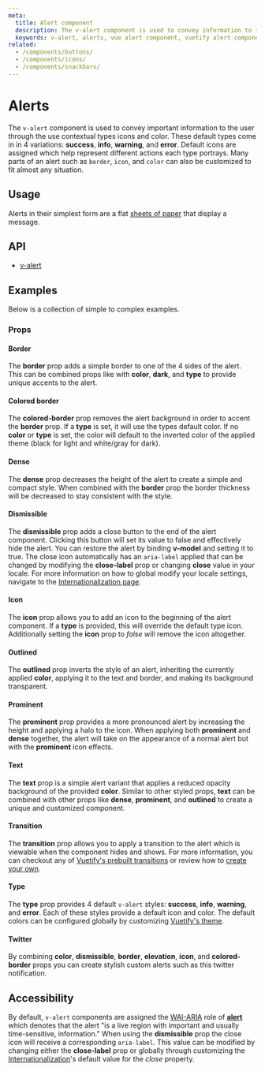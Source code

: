 ```yaml
---
meta:
  title: Alert component
  description: The v-alert component is used to convey information to the user. Designed to stand out, the alerts come in four contextual styles.
  keywords: v-alert, alerts, vue alert component, vuetify alert component
related:
  - /components/buttons/
  - /components/icons/
  - /components/snackbars/
---
```


# Alerts

The `v-alert` component is used to convey important information to the user through the use contextual types icons and color. These default types come in in 4 variations: **success**, **info**, **warning**, and **error**. Default icons are assigned which help represent different actions each type portrays. Many parts of an alert such as `border`, `icon`, and `color` can also be customized to fit almost any situation.

<entry-ad />

## Usage

Alerts in their simplest form are a flat [sheets of paper](/components/sheets) that display a message.

<usage name="v-alert" />

## API

- [v-alert](../../api/v-alert)

## Examples

Below is a collection of simple to complex examples.

### Props

#### Border

The **border** prop adds a simple border to one of the 4 sides of the alert. This can be combined props like with **color**, **dark**, and **type** to provide unique accents to the alert.

<example file="v-alert/prop-border" />

#### Colored border

The **colored-border** prop removes the alert background in order to accent the **border** prop. If a **type** is set, it will use the types default color. If no **color** or **type** is set, the color will default to the inverted color of the applied theme (black for light and white/gray for dark).

<example file="v-alert/prop-colored-border" />

#### Dense

The **dense** prop decreases the height of the alert to create a simple and compact style. When combined with the **border** prop the border thickness will be decreased to stay consistent with the style.

<example file="v-alert/prop-dense" />

#### Dismissible

The **dismissible** prop adds a close button to the end of the alert component. Clicking this button will set its value to false and effectively hide the alert. You can restore the alert by binding **v-model** and setting it to true. The close icon automatically has an `aria-label` applied that can be changed by modifying the **close-label** prop or changing **close** value in your locale. For more information on how to global modify your locale settings, navigate to the [Internationalization page](/customization/internationalization).

<example file="v-alert/prop-dismissible" />

#### Icon

The **icon** prop allows you to add an icon to the beginning of the alert component. If a **type** is provided, this will override the default type icon. Additionally setting the **icon** prop to _false_ will remove the icon altogether.

<example file="v-alert/prop-icon" />

#### Outlined

The **outlined** prop inverts the style of an alert, inheriting the currently applied **color**, applying it to the text and border, and making its background transparent.

<example file="v-alert/prop-outlined" />

#### Prominent

The **prominent** prop provides a more pronounced alert by increasing the height and applying a halo to the icon. When applying both **prominent** and **dense** together, the alert will take on the appearance of a normal alert but with the **prominent** icon effects.

<example file="v-alert/prop-prominent" />

#### Text

The **text** prop is a simple alert variant that applies a reduced opacity background of the provided **color**. Similar to other styled props, **text** can be combined with other props like **dense**, **prominent**, and **outlined** to create a unique and customized component.

<example file="v-alert/prop-text" />

#### Transition

The **transition** prop allows you to apply a transition to the alert which is viewable when the component hides and shows. For more information, you can checkout any of [Vuetify's prebuilt transitions](/styles/transitions#motion) or review how to [create your own](/styles/transitions#create-your-own).

<example file="v-alert/prop-transition" />

#### Type

The **type** prop provides 4 default `v-alert` styles: **success**, **info**, **warning**, and **error**. Each of these styles provide a default icon and color. The default colors can be configured globally by customizing [Vuetify's theme](/customization/theme).

<example file="v-alert/prop-type" />


#### Twitter

By combining **color**, **dismissible**, **border**, **elevation**, **icon**, and **colored-border** props you can create stylish custom alerts such as this twitter notification.

<example file="v-alert/misc-twitter" />

## Accessibility

By default, `v-alert` components are assigned the [WAI-ARIA](https://www.w3.org/WAI/standards-guidelines/aria/) role of [**alert**](https://www.w3.org/TR/wai-aria/#alert) which denotes that the alert \"is a live region with important and usually time-sensitive, information.\" When using the **dismissible** prop the close icon will receive a corresponding `aria-label`. This value can be modified by changing either the **close-label** prop or globally through customizing the [Internationalization](/customization/internationalization)'s default value for the _close_ property.

<doc-footer />
